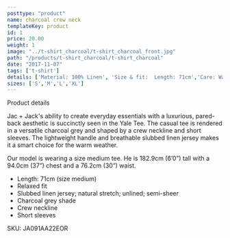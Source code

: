 ```yaml
---
posttype: "product"
name: charcoal crew neck
templateKey: product
id: 1
price: 20.00
weight: 1
image: "../t-shirt_charcoal/t-shirt_charcoal_front.jpg"
path: "/products/t-shirt_charcoal/t-shirt_charcoal"
date: "2017-11-07"
tags: ['t-shirt']
details: ['Material: 100% Linen', 'Size & fit:  Length: 71cm','Care: Warm machine wash. Do not tumble dry.']
sizes: ['S','M','L','XL']
---
```


<!-- ![alt text](/products/black_100_polo/black_100_polo.jpg) -->







Product details

Jac + Jack's ability to create everyday essentials with a luxurious, pared-back aesthetic is succinctly seen in the Yale Tee. The casual tee is rendered in a versatile charcoal grey and shaped by a crew neckline and short sleeves. The lightweight handle and breathable slubbed linen jersey makes it a smart choice for the warm weather.

Our model is wearing a size medium tee. He is 182.9cm (6’0”) tall with a 94.0cm (37”) chest and a 76.2cm (30”) waist.

- Length: 71cm (size medium)
- Relaxed fit
- Slubbed linen jersey; natural stretch; unlined; semi-sheer
- Charcoal grey shade
- Crew neckline
- Short sleeves

SKU: JA091AA22EOR





